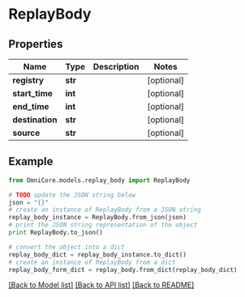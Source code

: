# ReplayBody


## Properties
Name | Type | Description | Notes
------------ | ------------- | ------------- | -------------
**registry** | **str** |  | [optional] 
**start_time** | **int** |  | [optional] 
**end_time** | **int** |  | [optional] 
**destination** | **str** |  | [optional] 
**source** | **str** |  | [optional] 

## Example

```python
from OmniCore.models.replay_body import ReplayBody

# TODO update the JSON string below
json = "{}"
# create an instance of ReplayBody from a JSON string
replay_body_instance = ReplayBody.from_json(json)
# print the JSON string representation of the object
print ReplayBody.to_json()

# convert the object into a dict
replay_body_dict = replay_body_instance.to_dict()
# create an instance of ReplayBody from a dict
replay_body_form_dict = replay_body.from_dict(replay_body_dict)
```
[[Back to Model list]](../README.md#documentation-for-models) [[Back to API list]](../README.md#documentation-for-api-endpoints) [[Back to README]](../README.md)


